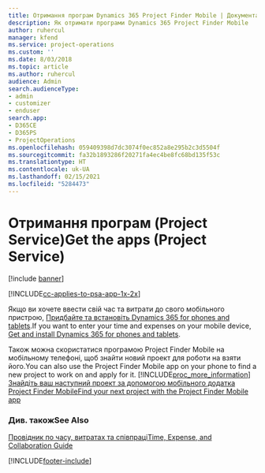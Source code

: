 ```yaml
---
title: Отримання програм Dynamics 365 Project Finder Mobile | Документація Microsoft
description: Як отримати програми Dynamics 365 Project Finder Mobile
author: ruhercul
manager: kfend
ms.service: project-operations
ms.custom: ''
ms.date: 8/03/2018
ms.topic: article
ms.author: ruhercul
audience: Admin
search.audienceType:
- admin
- customizer
- enduser
search.app:
- D365CE
- D365PS
- ProjectOperations
ms.openlocfilehash: 059409398d7dc3074f0ec852a8e295b2c3d5504f
ms.sourcegitcommit: fa32b1893286f20271fa4ec4be8fc68bd135f53c
ms.translationtype: HT
ms.contentlocale: uk-UA
ms.lasthandoff: 02/15/2021
ms.locfileid: "5284473"
---
```

# <a name="get-the-apps-project-service"></a><span data-ttu-id="66ddf-103">Отримання програм (Project Service)</span><span class="sxs-lookup"><span data-stu-id="66ddf-103">Get the apps (Project Service)</span></span>

[!include [banner](../includes/psa-now-project-operations.md)]

[!INCLUDE[cc-applies-to-psa-app-1x-2x](../includes/cc-applies-to-psa-app-1x-2x.md)]

<span data-ttu-id="66ddf-104">Якщо ви хочете ввести свій час та витрати до свого мобільного пристрою, [Придбайте та встановіть Dynamics 365 for phones and tablets](https://docs.microsoft.com/dynamics365/mobile-app/dynamics-365-phones-tablets-users-guide).</span><span class="sxs-lookup"><span data-stu-id="66ddf-104">If you want to enter your time and expenses on your mobile device, [Get and install Dynamics 365 for phones and tablets](https://docs.microsoft.com/dynamics365/mobile-app/dynamics-365-phones-tablets-users-guide).</span></span>  
  
 <span data-ttu-id="66ddf-105">Також можна скористатися програмою Project Finder Mobile на мобільному телефоні, щоб знайти новий проект для роботи на взяти його.</span><span class="sxs-lookup"><span data-stu-id="66ddf-105">You can also use the Project Finder Mobile app on your phone to find a new project to work on and apply for it.</span></span> [!INCLUDE[proc_more_information](../includes/proc-more-information.md)] <span data-ttu-id="66ddf-106">[Знайдіть ваш наступний проект за допомогою мобільного додатка Project Finder Mobile](../psa/find-next-project-finder-mobile-app.md)</span><span class="sxs-lookup"><span data-stu-id="66ddf-106">[Find your next project with the Project Finder Mobile app](../psa/find-next-project-finder-mobile-app.md)</span></span> 
  
### <a name="see-also"></a><span data-ttu-id="66ddf-107">Див. також</span><span class="sxs-lookup"><span data-stu-id="66ddf-107">See Also</span></span>  
 [<span data-ttu-id="66ddf-108">Провідник по часу, витратах та співпраці</span><span class="sxs-lookup"><span data-stu-id="66ddf-108">Time, Expense, and Collaboration Guide</span></span>](../psa/time-expense-collaboration-guide.md)


[!INCLUDE[footer-include](../includes/footer-banner.md)]